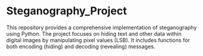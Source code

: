 # Steganography_Project
This repository provides a comprehensive implementation of steganography using Python. The project focuses on hiding text and other data within digital images by manipulating pixel values (LSB). It includes functions for both encoding (hiding) and decoding (revealing) messages.
